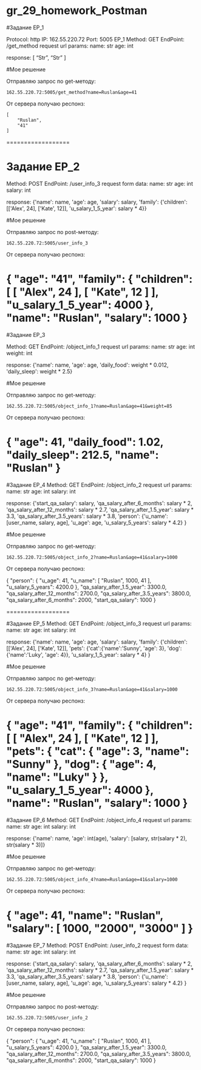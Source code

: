 # gr_29_homework_Postman

#Задание EP_1

Protocol: http
IP: 162.55.220.72
Port: 5005
EP_1
Method: GET
EndPoint: /get_method
request url params: 
name: str
age: int

response: 
[
“Str”,
“Str”
]

#Мое решение

Отправляю запрос по get-методу:

	162.55.220.72:5005/get_method?name=Ruslan&age=41

От сервера получаю респонз:
	
	[
		"Ruslan",
		"41"
	]
==================

# Задание EP_2

Method: POST
EndPoint: /user_info_3
request form data: 
 name: str
 age: int
 salary: int

response: 
{'name': name,
          'age': age,
          'salary': salary,
          'family': {'children': [['Alex', 24], ['Kate', 12]],
                     'u_salary_1_5_year': salary * 4}}


#Мое решение

Отправляю запрос по post-методу:
	
	162.55.220.72:5005/user_info_3
	
От сервера получаю респонз:

{
    "age": "41",
    "family": {
        "children": [
            [
                "Alex",
                24
            ],
            [
                "Kate",
                12
            ]
        ],
        "u_salary_1_5_year": 4000
    },
    "name": "Ruslan",
    "salary": 1000
}
==================

#Задание EP_3

Method: GET
EndPoint: /object_info_1
request url params: 
 name: str
 age: int
 weight: int

response: 
{'name': name,
          'age': age,
          'daily_food': weight * 0.012,
          'daily_sleep': weight * 2.5}

#Мое решение 

Отправляю запрос по get-методу:

	162.55.220.72:5005/object_info_1?name=Ruslan&age=41&weight=85
	
От сервера получаю респонз:	

{
    "age": 41,
    "daily_food": 1.02,
    "daily_sleep": 212.5,
    "name": "Ruslan"
}
==================

#Задание EP_4
Method: GET
EndPoint: /object_info_2
request url params: 
 name: str
 age: int
 salary: int

response: 
{'start_qa_salary': salary,
          'qa_salary_after_6_months': salary * 2,
          'qa_salary_after_12_months': salary * 2.7,
          'qa_salary_after_1.5_year': salary * 3.3,
          'qa_salary_after_3.5_years': salary * 3.8,
          'person': {'u_name': [user_name, salary, age],
                     'u_age': age,
                     'u_salary_5_years': salary * 4.2}
          }

#Мое решение 

Отправляю запрос по get-методу:

	162.55.220.72:5005/object_info_2?name=Ruslan&age=41&salary=1000
	
От сервера получаю респонз:	

{
    "person": {
        "u_age": 41,
        "u_name": [
            "Ruslan",
            1000,
            41
        ],
        "u_salary_5_years": 4200.0
    },
    "qa_salary_after_1.5_year": 3300.0,
    "qa_salary_after_12_months": 2700.0,
    "qa_salary_after_3.5_years": 3800.0,
    "qa_salary_after_6_months": 2000,
    "start_qa_salary": 1000
}
	
==================

#Задание EP_5
Method: GET
EndPoint: /object_info_3
request url params: 
 name: str
 age: int
 salary: int

response: 
{'name': name,
          'age': age,
          'salary': salary,
          'family': {'children': [['Alex', 24], ['Kate', 12]],
                     'pets': {'cat':{'name':'Sunny',
                                     'age': 3},
                              'dog':{'name':'Luky',
                                     'age': 4}},
                     'u_salary_1_5_year': salary * 4}
          }

#Мое решение 

Отправляю запрос по get-методу:

	162.55.220.72:5005/object_info_3?name=Ruslan&age=41&salary=1000
	
От сервера получаю респонз:	
	
{
    "age": "41",
    "family": {
        "children": [
            [
                "Alex",
                24
            ],
            [
                "Kate",
                12
            ]
        ],
        "pets": {
            "cat": {
                "age": 3,
                "name": "Sunny"
            },
            "dog": {
                "age": 4,
                "name": "Luky"
            }
        },
        "u_salary_1_5_year": 4000
    },
    "name": "Ruslan",
    "salary": 1000
}
==================

#Задание EP_6
Method: GET
EndPoint: /object_info_4
request url params: 
 name: str
 age: int
 salary: int

response: 
{'name': name,
          'age': int(age),
          'salary': [salary, str(salary * 2), str(salary * 3)]}


#Мое решение 

Отправляю запрос по get-методу:

	162.55.220.72:5005/object_info_4?name=Ruslan&age=41&salary=1000
	
От сервера получаю респонз:	

{
    "age": 41,
    "name": "Ruslan",
    "salary": [
        1000,
        "2000",
        "3000"
    ]
}
==================

#Задание EP_7
Method: POST
EndPoint: /user_info_2
request form data: 
 name: str
 age: int
 salary: int

response: 
{'start_qa_salary': salary,
          'qa_salary_after_6_months': salary * 2,
          'qa_salary_after_12_months': salary * 2.7,
          'qa_salary_after_1.5_year': salary * 3.3,
          'qa_salary_after_3.5_years': salary * 3.8,
          'person': {'u_name': [user_name, salary, age],
                     'u_age': age,
                     'u_salary_5_years': salary * 4.2}
          }
		  
#Мое решение 

Отправляю запрос по post-методу:

	162.55.220.72:5005/user_info_2
	
От сервера получаю респонз:	

{
    "person": {
        "u_age": 41,
        "u_name": [
            "Ruslan",
            1000,
            41
        ],
        "u_salary_5_years": 4200.0
    },
    "qa_salary_after_1.5_year": 3300.0,
    "qa_salary_after_12_months": 2700.0,
    "qa_salary_after_3.5_years": 3800.0,
    "qa_salary_after_6_months": 2000,
    "start_qa_salary": 1000
}
